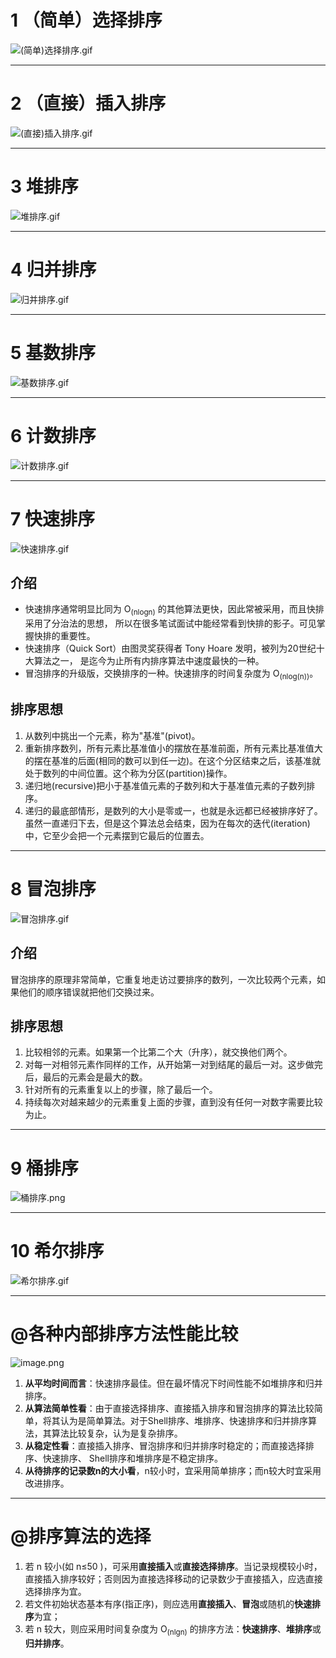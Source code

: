 # 
# 1 （简单）选择排序

![(简单)选择排序.gif](https://cdn.gxmnzl.xyz/img/Sort1.gif "-gifcontrol-mode=click;")

---
# 2 （直接）插入排序

![(直接)插入排序.gif](https://cdn.gxmnzl.xyz/img/Sort2.gif "-gifcontrol-mode=click;")

---
# 3 堆排序

![堆排序.gif](https://cdn.gxmnzl.xyz/img/Sort3.gif "-gifcontrol-mode=click;")

---
# 4 归并排序

![归并排序.gif](https://cdn.gxmnzl.xyz/img/Sort4.gif "-gifcontrol-mode=click;")

---
# 5 基数排序

![基数排序.gif](https://cdn.gxmnzl.xyz/img/Sort5.gif "-gifcontrol-mode=click;")

---
# 6 计数排序

![计数排序.gif](https://cdn.gxmnzl.xyz/img/Sort6.gif "-gifcontrol-mode=click;")

---
# 7 快速排序

![快速排序.gif](https://cdn.gxmnzl.xyz/img/Sort7.gif "-gifcontrol-mode=click;")

## 介绍 

- 快速排序通常明显比同为 O<sub>(nlogn)</sub> 的其他算法更快，因此常被采用，而且快排采用了分治法的思想，
所以在很多笔试面试中能经常看到快排的影子。可见掌握快排的重要性。 
- 快速排序（Quick Sort）由图灵奖获得者 Tony Hoare 发明，被列为20世纪十大算法之一，
是迄今为止所有内排序算法中速度最快的一种。
- 冒泡排序的升级版，交换排序的一种。快速排序的时间复杂度为 O<sub>(nlog(n))</sub>。

## 排序思想
1. 从数列中挑出一个元素，称为"基准"(pivot)。
2. 重新排序数列，所有元素比基准值小的摆放在基准前面，所有元素比基准值大的摆在基准的后面(相同的数可以到任一边)。在这个分区结束之后，该基准就处于数列的中间位置。这个称为分区(partition)操作。 
3. 递归地(recursive)把小于基准值元素的子数列和大于基准值元素的子数列排序。
4. 递归的最底部情形，是数列的大小是零或一，也就是永远都已经被排序好了。虽然一直递归下去，但是这个算法总会结束，因为在每次的迭代(iteration)中，它至少会把一个元素摆到它最后的位置去。

---
# 8 冒泡排序

![冒泡排序.gif](https://cdn.gxmnzl.xyz/img/Sort8.gif "-gifcontrol-mode=click;")

## 介绍
冒泡排序的原理非常简单，它重复地走访过要排序的数列，一次比较两个元素，如果他们的顺序错误就把他们交换过来。 

## 排序思想
1. 比较相邻的元素。如果第一个比第二个大（升序），就交换他们两个。 
2. 对每一对相邻元素作同样的工作，从开始第一对到结尾的最后一对。这步做完后，最后的元素会是最大的数。 
3. 针对所有的元素重复以上的步骤，除了最后一个。 
4. 持续每次对越来越少的元素重复上面的步骤，直到没有任何一对数字需要比较为止。

---
# 9 桶排序

![桶排序.png](https://cdn.gxmnzl.xyz/img/Sort9.png)

---
# 10 希尔排序

![希尔排序.gif](https://cdn.gxmnzl.xyz/img/Sort10.gif "-gifcontrol-mode=click;")

---
# @各种内部排序方法性能比较

![image.png](https://cdn.gxmnzl.xyz/img/Sort11.png)

1. **从平均时间而言**：快速排序最佳。但在最坏情况下时间性能不如堆排序和归并排序。 
2. ​**从算法简单性看**：由于直接选择排序、直接插入排序和冒泡排序的算法比较简单，将其认为是简单算法。对于Shell排序、堆排序、快速排序和归并排序算法，其算法比较复杂，认为是复杂排序。 
3. ​**从稳定性看**：直接插入排序、冒泡排序和归并排序时稳定的；而直接选择排序、快速排序、 Shell排序和堆排序是不稳定排序。
4. **从待排序的记录数n的大小看**，n较小时，宜采用简单排序；而n较大时宜采用改进排序。

---
# @排序算法的选择 
1. 若 n 较小(如 n≤50 )，可采用**直接插入**或**直接选择排序**。当记录规模较小时，直接插入排序较好；否则因为直接选择移动的记录数少于直接插入，应选直接选择排序为宜。 
2. 若文件初始状态基本有序(指正序)，则应选用**直接插入**、**冒泡**或随机的**快速排序**为宜； 
3. 若 n 较大，则应采用时间复杂度为 O<sub>(nlgn)</sub> 的排序方法：**快速排序**、**堆排序**或**归并排序**。